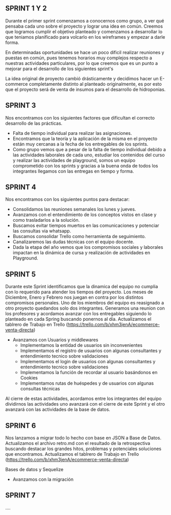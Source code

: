 SPRINT 1 Y 2
--------

Durante el primer sprint comenzamos a conocernos como grupo, a ver qué  pensaba cada uno sobre el proyecto y lograr una idea en común. Creemos que logramos cumplir el objetivo  planteado  y comenzamos a desarrollar lo que teniamos planificado para volcarlo en los wireframes  y empezar a darle forma.

En determinadas oportunidades se hace un poco dificil realizar reuniones y puestas en común, pues tenemos horarios muy complejos respecto a nuestras actividades particulares, por lo que creemos que es un punto a mejorar para el desarrollo de los siguientes sprint's

La idea original de proyecto cambió  drásticamente y decidimos hacer un E-commerce completamente distinto al planteado originalmente, es por esto que el proyecto será de venta de insumos para el desarrollo de hidroponias.

SPRINT 3
--------

Nos encontramos con los siguientes factores que dificultan el correcto desarrollo de las prácticas.

- Falta de tiempo individual para realizar las asignaciones.
- Encontramos que la teoría y la aplicación de la misma en el proyecto están muy cercanas a la fecha de los entregables de los sprints.
- Como grupo vemos que a pesar de la falta de tiempo individual debido a las actividades laborales de cada uno, estudiar los contenidos del curso y realizar las actividades de playground, somos un equipo comprometido con los sprints y gracias a la buena onda de todos los integrantes llegamos con las entregas en tiempo y forma.

SPRINT 4
--------

Nos encontramos con los siguientes puntos para destacar:

- Consolidamos las reuniones semanales los lunes y jueves.
- Avanzamos con el entendimiento de los conceptos vistos en clase y como trasladarlos a la solución.
- Buscamos evitar tiempos muertos en las comunicaciones y potenciar las consultas via whatsapp.
- Buscamos consolidar Trello como herramienta de seguimiento.
- Canalizaremos las dudas técnicas con el equipo docente.
- Dada la etapa del año vemos que los compromisos sociales y laborales impactan en la dinámica de cursa y realización de actividades en Playground.


SPRINT 5
--------

Durante este Sprint identificamos que la dinamica del equipo no cumplia con lo requerido para atender los tiempos del proyecto. Los meses de Diciembre, Enero y Febrero nos juegan en contra por los distintos compromisos personales. Uno de los miembros del equipo es reasignado a otro proyecto quedandos solo dos integrantes. Generamos una reunion con los profesores y acordamos avanzar con los entregables siguiendo lo planteado en cada Spring buscando ponernos al día.  Actualizamos el tablrero de Trabajo en Trello (https://trello.com/b/xhm3jenA/ecommerce-venta-directa)

- Avanzamos con Usuarios y middlewares
    - Implementamos la entidad de usuarios sin inconvenientes
    - Implementamos el registro de usuarios con algunas consultantes y entendimiento tecnico sobre validaciones
    - Implementamos el login de usuarios con algunas consultantes y entendimiento tecnico sobre validaciones
    - Implementamos la función de recordar al usuario basándonos en Cookies
    - Implementamos rutas de huéspedes y de usuarios con algunas consultas técnicas

Al cierre de estas actividades, acordamos entre los integrantes del equipo dividirnos las actividades uno avanzará con el cierre de este Sprint y el otro avanzará con las actividades de la base de datos.


SPRINT 6
--------

Nos lanzamos a migrar todo lo hecho con base en JSON a Base de Datos. Actualizamos el archivo retro.md con el resultado de la retrospectiva buscando destacar los grandes hitos, problemas y potenciales soluciones que encontramos. Actualizamos el tablrero de Trabajo en Trello (https://trello.com/b/xhm3jenA/ecommerce-venta-directa)

Bases de datos y Sequelize

- Avanzamos con la migración 


SPRINT 7
--------

....


